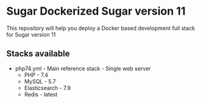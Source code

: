 # Sugar Dockerized Sugar version 11
This repository will help you deploy a Docker based development full stack for Sugar version 11

## Stacks available
* php74.yml - Main reference stack - Single web server
    * PHP - 7.4
    * MySQL - 5.7
    * Elasticsearch - 7.9
    * Redis - latest
